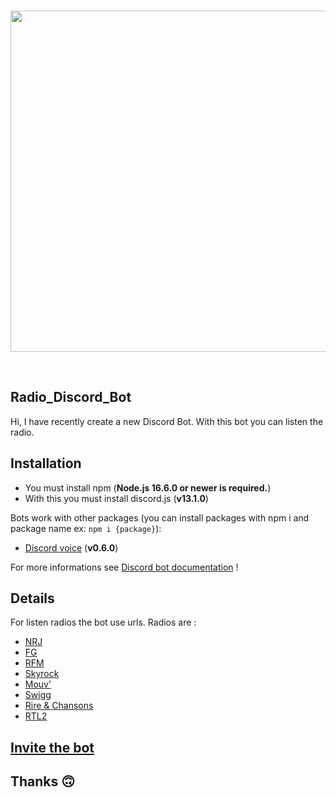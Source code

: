 <div align="center">
  <br />
  <p>
    <a href="https://discord.com"><img src="http://dechire.t.free.fr/img/discord/discord.gif" width="546" /></a>
  </p>
  <br />
 </div>
 
## Radio_Discord_Bot
  
Hi, I have recently create a new Discord Bot. With this bot you can listen the radio.

## Installation
  
  - You must install npm (**Node.js 16.6.0 or newer is required.**)
  - With this you must install discord.js (**v13.1.0**)
  
  Bots work with other packages (you can install packages with npm i and package name ex: `npm i {package}`):
  - [Discord voice](https://github.com/discordjs/voice) (**v0.6.0**)

  For more informations see [Discord bot documentation](https://github.com/discordjs/discord.js) !
  
## Details
  For listen radios the bot use urls. Radios are :
  - [NRJ](http://cdn.nrjaudio.fm/audio1/fr/30001/mp3_128.mp3?origine=fluxradios)
  - [FG](http://radiofg.impek.com/fg)
  - [RFM](https://ais-live.cloud-services.paris:8443/rfm.mp3)
  - [Skyrock](http://icecast.skyrock.net/s/natio_mp3_128k.mp3)
  - [Mouv'](http://icecast.radiofrance.fr/mouv-midfi.mp3)
  - [Swigg](http://d3-soundcast-edge-2.infomaniak.ch/start-adofm-high)
  - [Rire & Chansons](https://f5-th2-2.nrjaudio.fm/fr/30401/mp3_128.mp3?origine=fluxradios&cdn_path=adswizz_lbs9&access_token=b25f7fcf29ad48fa829b6ac781e6cddd)
  - [RTL2](http://streamer-01.rtl.fr/rtl2-1-44-128?listen=webCwsBCggNCQgLDQUGBAcGBg)

## [Invite the bot](https://discord.com/oauth2/authorize?client_id=887747246576246825&scope=bot%20applications.commands&permissions=3427336)


## Thanks 🙃
